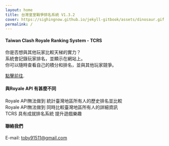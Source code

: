 ```yaml
---
layout: home
title: 台灣皇室戰爭排名系統 V1.3.2
cover: https://sighingnow.github.io/jekyll-gitbook/assets/dinosaur.gif
permalink: /
---
```


#### Taiwan Clash Royale Ranking System - TCRS

你是否想與其他玩家比較天梯的實力？<br>
系統會記錄玩家排名，並顯示在網站上。<br>
你可以隨時查看自己的積分和排名，並與其他玩家競爭。<br>

[點擊前往](https://xiang511.com/hydromechanics/newsite/TCRS.html).

#### 與Royale API 有甚麼不同
Royale API無法做到 統計臺灣地區所有人的歷史排名並比較<br>
Royale API無法做到 同時比較臺灣地區所有人的詳細資訊<br>
TCRS 具有成就排名系統 提升遊戲樂趣<br>

#### 聯絡我們
E-mail: toby91511@gmail.com

